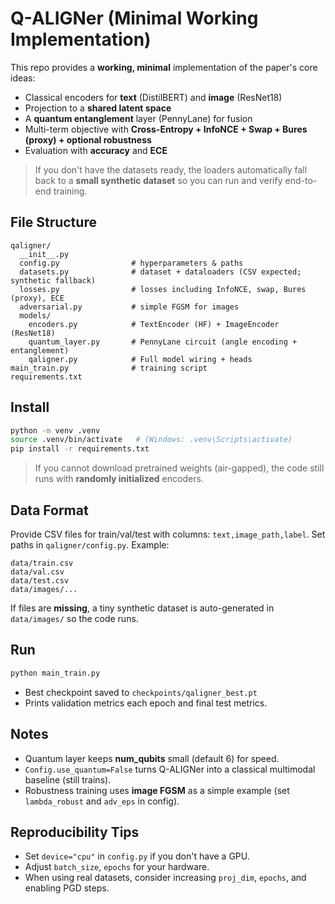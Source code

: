 # Q-ALIGNer (Minimal Working Implementation)

This repo provides a **working, minimal** implementation of the paper's core ideas:
- Classical encoders for **text** (DistilBERT) and **image** (ResNet18)
- Projection to a **shared latent space**
- A **quantum entanglement** layer (PennyLane) for fusion
- Multi-term objective with **Cross-Entropy + InfoNCE + Swap + Bures (proxy) + optional robustness**
- Evaluation with **accuracy** and **ECE**

> If you don't have the datasets ready, the loaders automatically fall back to a **small synthetic dataset** so you can run and verify end-to-end training.

## File Structure
```
qaligner/
  __init__.py
  config.py                # hyperparameters & paths
  datasets.py              # dataset + dataloaders (CSV expected; synthetic fallback)
  losses.py                # losses including InfoNCE, swap, Bures (proxy), ECE
  adversarial.py           # simple FGSM for images
  models/
    encoders.py            # TextEncoder (HF) + ImageEncoder (ResNet18)
    quantum_layer.py       # PennyLane circuit (angle encoding + entanglement)
    qaligner.py            # Full model wiring + heads
main_train.py              # training script
requirements.txt
```

## Install
```bash
python -m venv .venv
source .venv/bin/activate   # (Windows: .venv\Scripts\activate)
pip install -r requirements.txt
```

> If you cannot download pretrained weights (air-gapped), the code still runs with **randomly initialized** encoders.

## Data Format
Provide CSV files for train/val/test with columns: `text,image_path,label`.
Set paths in `qaligner/config.py`. Example:
```
data/train.csv
data/val.csv
data/test.csv
data/images/...
```
If files are **missing**, a tiny synthetic dataset is auto-generated in `data/images/` so the code runs.

## Run
```bash
python main_train.py
```
- Best checkpoint saved to `checkpoints/qaligner_best.pt`
- Prints validation metrics each epoch and final test metrics.

## Notes
- Quantum layer keeps **num_qubits** small (default 6) for speed.
- `Config.use_quantum=False` turns Q-ALIGNer into a classical multimodal baseline (still trains).
- Robustness training uses **image FGSM** as a simple example (set `lambda_robust` and `adv_eps` in config).

## Reproducibility Tips
- Set `device="cpu"` in `config.py` if you don't have a GPU.
- Adjust `batch_size`, `epochs` for your hardware.
- When using real datasets, consider increasing `proj_dim`, `epochs`, and enabling PGD steps.
